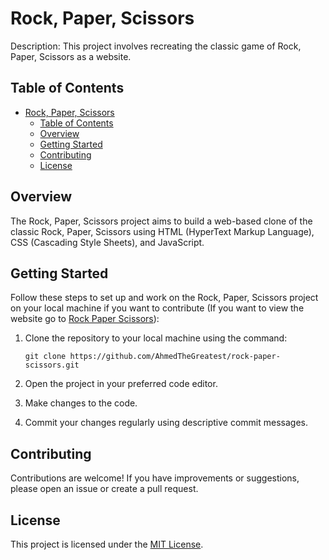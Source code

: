 # Rock, Paper, Scissors

Description: This project involves recreating the classic game of Rock, Paper, Scissors as a website.

## Table of Contents

- [Rock, Paper, Scissors](#rock-paper-scissors)
  - [Table of Contents](#table-of-contents)
  - [Overview](#overview)
  - [Getting Started](#getting-started)
  - [Contributing](#contributing)
  - [License](#license)

## Overview

The Rock, Paper, Scissors project aims to build a web-based clone of the classic Rock, Paper, Scissors using HTML (HyperText Markup Language), CSS (Cascading Style Sheets), and JavaScript.

## Getting Started

Follow these steps to set up and work on the Rock, Paper, Scissors project on your local machine if you want to contribute (If you want to view the website go to [Rock Paper Scissors](https://www.AhmedTheGreatest.github.io/rock-paper-scissors)):


1. Clone the repository to your local machine using the command:
   ```
   git clone https://github.com/AhmedTheGreatest/rock-paper-scissors.git
   ```

2. Open the project in your preferred code editor.
   
3. Make changes to the code.

4. Commit your changes regularly using descriptive commit messages.


## Contributing

Contributions are welcome! If you have improvements or suggestions, please open an issue or create a pull request.

## License

This project is licensed under the [MIT License](LICENSE).